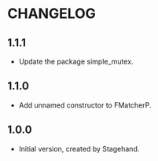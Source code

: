 # CHANGELOG

## 1.1.1

- Update the package simple_mutex.

## 1.1.0

- Add unnamed constructor to FMatcherP.

## 1.0.0

- Initial version, created by Stagehand.
